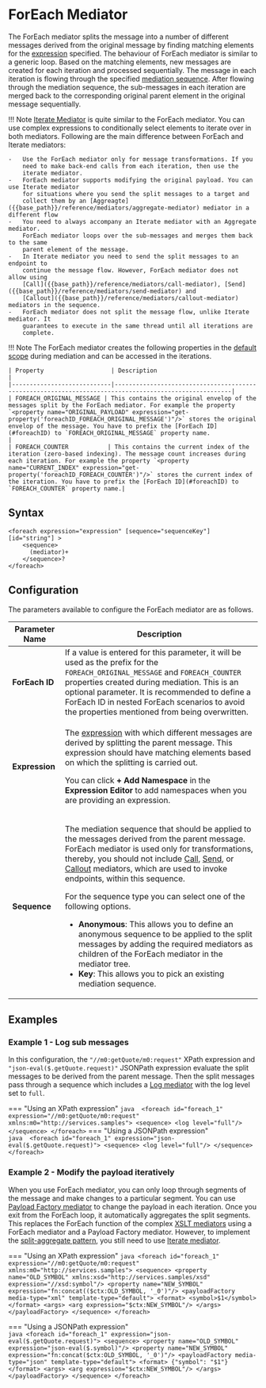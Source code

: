 # ForEach Mediator

The ForEach mediator splits the message into a number of different messages derived from the original message by finding matching elements for the [expression]({{base_path}}/reference/synapse-properties/expressions) specified. The behaviour of ForEach mediator is similar to a generic loop. Based on the matching elements, new messages are created for each iteration and processed sequentially. 
The message in each iteration is flowing through the specified [mediation sequence]({{base_path}}/reference/mediation-sequences). After flowing through the mediation sequence, the sub-messages in each iteration are merged back to the corresponding original parent element in the original message sequentially.

!!! Note
    [Iterate Mediator]({{base_path}}/reference/mediators/iterate-mediator) is quite similar to the ForEach mediator. You can use complex expressions to conditionally select elements to iterate over in both mediators. Following are the main difference between ForEach and Iterate mediators:
    
    -   Use the ForEach mediator only for message transformations. If you
        need to make back-end calls from each iteration, then use the
        iterate mediator.
    -   ForEach mediator supports modifying the original payload. You can use Iterate mediator
        for situations where you send the split messages to a target and
        collect them by an [Aggreagte]({{base_path}}/reference/mediators/aggregate-mediator) mediator in a different flow
    -   You need to always accompany an Iterate mediator with an Aggregate mediator.
        ForEach mediator loops over the sub-messages and merges them back to the same
        parent element of the message.
    -   In Iterate mediator you need to send the split messages to an endpoint to
        continue the message flow. However, ForEach mediator does not allow using
        [Call]({{base_path}}/reference/mediators/call-mediator), [Send]({{base_path}}/reference/mediators/send-mediator) and
        [Callout]({{base_path}}/reference/mediators/callout-mediator) mediators in the sequence.
    -   ForEach mediator does not split the message flow, unlike Iterate mediator. It
        guarantees to execute in the same thread until all iterations are
        complete.

!!! Note
    The ForEach mediator creates the following properties in the [default scope]({{base_path}}/reference/synapse-properties/scopes/#default-scope) during mediation and can be accessed in the iterations.

    | Property                   | Description                                                                                           |
    |----------------------------|-------------------------------------------------------------------------------------------------------|
    | FOREACH_ORIGINAL_MESSAGE | This contains the original envelop of the messages split by the ForEach mediator. For example the property `<property name="ORIGINAL_PAYLOAD" expression="get-property('foreachID_FOREACH_ORIGINAL_MESSAGE')"/>` stores the original envelop of the message. You have to prefix the [ForEach ID](#foreachID) to `FOREACH_ORIGINAL_MESSAGE` property name.                    |
    | FOREACH_COUNTER           | This contains the current index of the iteration (zero-based indexing). The message count increases during each iteration. For example the property `<property name="CURRENT_INDEX" expression="get-property('foreachID_FOREACH_COUNTER')"/>` stores the current index of the iteration. You have to prefix the [ForEach ID](#foreachID) to `FOREACH_COUNTER` property name.|



## Syntax

```
<foreach expression="expression" [sequence="sequenceKey"] [id="string"] >
    <sequence>
      (mediator)+
    </sequence>?
</foreach>
```

## Configuration

The parameters available to configure the ForEach mediator are as follows.

<table>
<thead>
<tr class="header">
<th>Parameter Name</th>
<th>Description</th>
</tr>
</thead>
<tbody>
<tr class="odd">
<td id="foreachID"><strong>ForEach ID</strong></td>
<td>If a value is entered for this parameter, it will be used as the prefix for the <code>FOREACH_ORIGINAL_MESSAGE</code> and <code>FOREACH_COUNTER</code> properties created during mediation. This is an optional parameter. It is recommended to define a ForEach ID in nested ForEach scenarios to avoid the properties mentioned from being overwritten.</td>
</tr>
<tr class="even">
<td><strong>Expression</strong></td>
<td><div class="content-wrapper">
<p>The <a href="{{base_path}}/reference/synapse-properties/expressions">expression</a> with which different messages are derived by splitting the parent message. This expression should have matching elements based on which the splitting is carried out.</p>
<p>You can click <strong>+ Add Namespace</strong> in the <strong>Expression Editor</strong> to add namespaces when you are providing an expression.</p>
</div></td>
</tr>
<tr class="odd">
<td><strong>Sequence</strong></td>
<td><p>The mediation sequence that should be applied to the messages derived from the parent message. ForEach mediator is used only for transformations, thereby, you should not include <a href="{{base_path}}/reference/mediators/call-mediator">Call</a>, <a href="{{base_path}}/reference/mediators/send-mediator">Send</a>, or <a href="{{base_path}}/reference/mediators/callout-mediator">Callout</a> mediators, which are used to invoke endpoints, within this sequence.</p>
<p>For the sequence type you can select one of the following options.</p>
<ul>
<li><strong>Anonymous</strong>: This allows you to define an anonymous sequence to be applied to the split messages by adding the required mediators as children of the ForEach mediator in the mediator tree.</li>
<li><strong>Key</strong>: This allows you to pick an existing mediation sequence.</li>
</ul></td>
</tr>
</tbody>
</table>


## Examples

### Example 1 - Log sub messages

In this configuration, the `"//m0:getQuote/m0:request"` XPath expression and `"json-eval($.getQuote.request)"` JSONPath expression evaluate the split messages to be derived from the parent message. Then the split messages pass through a sequence which includes a [Log mediator]({{base_path}}/reference/mediators/log-mediator) with the log level set to `full`.

=== "Using an XPath expression"
    ``` java 
    <foreach id="foreach_1" expression="//m0:getQuote/m0:request" xmlns:m0="http://services.samples">
            <sequence>
                 <log level="full"/>
            </sequence>
    </foreach>
    ```
=== "Using a JSONPath expression"    
    ``` java 
    <foreach id="foreach_1" expression="json-eval($.getQuote.request)">
            <sequence>
                 <log level="full"/>
            </sequence>
    </foreach>
    ```

### Example 2 - Modify the payload iteratively

When you use ForEach mediator, you can only loop through segments of the message and make changes to a particular segment. You can use [Payload Factory mediator]({{base_path}}/reference/mediators/payloadfactory-mediator) to change the payload in each iteration. Once you exit from the ForEach loop, it automatically aggregates the split segments. This replaces the ForEach function of the complex [XSLT mediators]({{base_path}}/reference/mediators/xslt-mediator) using a ForEach mediator and a Payload Factory mediator. However, to implement the [split-aggregate pattern]({{base_path}}/learn/enterprise-integration-patterns/message-routing/splitter), you still need to use [Iterate mediator]({{base_path}}/reference/mediators/iterate-mediator).

=== "Using an XPath expression"
    ``` java
    <foreach id="foreach_1" expression="//m0:getQuote/m0:request" xmlns:m0="http://services.samples">
        <sequence>
            <property name="OLD_SYMBOL" xmlns:xsd="http://services.samples/xsd" expression="//xsd:symbol"/>
            <property name="NEW_SYMBOL" expression="fn:concat(($ctx:OLD_SYMBOL, '_0')"/>
            <payloadFactory media-type="xml" template-type="default">
                <format>
                    <symbol>$1</symbol>
                </format>
                <args>
                    <arg expression="$ctx:NEW_SYMBOL"/>
                </args>
            </payloadFactory>
        </sequence>
    </foreach>
    ```

=== "Using a JSONPath expression"    
    ``` java
    <foreach id="foreach_1" expression="json-eval($.getQuote.request)">
        <sequence>
            <property name="OLD_SYMBOL" expression="json-eval($.symbol)"/>
            <property name="NEW_SYMBOL" expression="fn:concat($ctx:OLD_SYMBOL, '_0')"/>
            <payloadFactory media-type="json" template-type="default">
                <format>
                    {"symbol": "$1"}
                </format>
                <args>
                    <arg expression="$ctx:NEW_SYMBOL"/>
                </args>
            </payloadFactory>
        </sequence>
    </foreach>
    ```